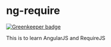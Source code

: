 ng-require
==========

[![Greenkeeper badge](https://badges.greenkeeper.io/reflexdemon/ng-require.svg)](https://greenkeeper.io/)

This is to learn AngularJS and RequireJS
